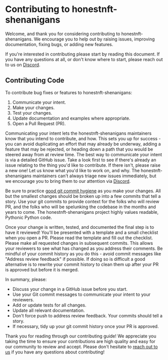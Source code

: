 # Contributing to honestnft-shenanigans

Welcome, and thank you for considering contributing to honestnft-shenanigans. 
We encourage you to help out by raising issues, improving documentation, fixing 
bugs, or adding new features.

If you're interested in contributing please start by reading this document. If
you have any questions at all, or don't know where to start, please reach out to
us on [Discord].

## Contributing Code

To contribute bug fixes or features to honestnft-shenanigans:

1. Communicate your intent.
1. Make your changes.
1. Test your changes.
1. Update documentation and examples where appropriate.
1. Open a Pull Request (PR).

Communicating your intent lets the honestnft-shenanigans maintainers know that 
you intend to contribute, and how. This sets you up for success - you can avoid 
duplicating an effort that may already be underway, adding a feature that may 
be rejected, or heading down a path that you would be steered away from at review 
time. The best way to communicate your intent is via a detailed GitHub issue. 
Take a look first to see if there's already an issue relating to the thing you'd 
like to contribute. If there isn't, please raise a new one! Let us know what you'd 
like to work on, and why. The honestnft-shenanigans maintainers can't always triage 
new issues immediately, but we encourage you to bring them to our attention 
via [Discord].

Be sure to practice [good git commit hygiene] as you make your changes. All but
the smallest changes should be broken up into a few commits that tell a story.
Use your git commits to provide context for the folks who will review PR, and
the folks who will be spelunking the codebase in the months and years to come. 
The honestnft-shenanigans project highly values readable, Pythonic Python code. 

Once your change is written, tested, and documented the final step is to have it
reviewed! You'll be presented with a template and a small checklist when you
open a PR. Please read the template and fill out the checklist. Please make all
requested changes in subsequent commits. This allows your reviewers to see what
has changed as you address their comments. Be mindful of your commit history as
you do this - avoid commit messages like "Address review feedback" if possible.
If doing so is difficult a good alternative is to rewrite your commit history to
clean them up after your PR is approved but before it is merged.

In summary, please:

* Discuss your change in a GitHub issue before you start.
* Use your Git commit messages to communicate your intent to your reviewers.
* Add or update tests for all changes.
* Update all relevant documentation.
* Don't force push to address review feedback. Your commits should tell a story.
* If necessary, tidy up your git commit history once your PR is approved.

Thank you for reading through our contributing guide! We appreciate you taking
the time to ensure your contributions are high quality and easy for our
community to review and accept. Please don't hesitate to [reach out to
us][Discord] if you have any questions about contributing!

[Discord]: https://discord.gg/gJFw7R8bys
[good git commit hygiene]: https://www.futurelearn.com/info/blog/telling-stories-with-your-git-history
